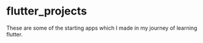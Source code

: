 # flutter_projects
These are some of the starting apps which I made in my journey of learning flutter.
